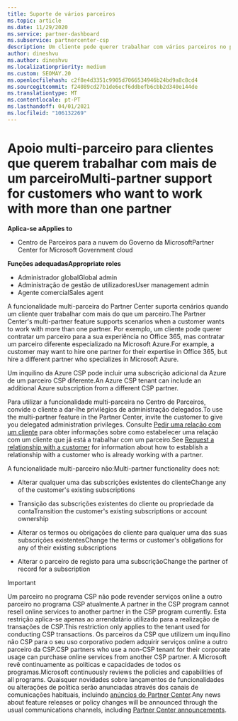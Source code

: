 ```yaml
---
title: Suporte de vários parceiros
ms.topic: article
ms.date: 11/29/2020
ms.service: partner-dashboard
ms.subservice: partnercenter-csp
description: Um cliente pode querer trabalhar com vários parceiros no programa Cloud Solution Provider especializado em diferentes serviços.
author: dineshvu
ms.author: dineshvu
ms.localizationpriority: medium
ms.custom: SEOMAY.20
ms.openlocfilehash: c2f8e4d3351c9905d7066534946b24bd9a8c8cd4
ms.sourcegitcommit: f24089cd27b1de6ecf6ddbefb6cbb2d340e144de
ms.translationtype: MT
ms.contentlocale: pt-PT
ms.lasthandoff: 04/01/2021
ms.locfileid: "106132269"
---
```

# <a name="multi-partner-support-for-customers-who-want-to-work-with-more-than-one-partner"></a><span data-ttu-id="7b759-103">Apoio multi-parceiro para clientes que querem trabalhar com mais de um parceiro</span><span class="sxs-lookup"><span data-stu-id="7b759-103">Multi-partner support for customers who want to work with more than one partner</span></span>

<span data-ttu-id="7b759-104">**Aplica-se a**</span><span class="sxs-lookup"><span data-stu-id="7b759-104">**Applies to**</span></span>

- <span data-ttu-id="7b759-105">Centro de Parceiros para a nuvem do Governo da Microsoft</span><span class="sxs-lookup"><span data-stu-id="7b759-105">Partner Center for Microsoft Government cloud</span></span>

<span data-ttu-id="7b759-106">**Funções adequadas**</span><span class="sxs-lookup"><span data-stu-id="7b759-106">**Appropriate roles**</span></span>

- <span data-ttu-id="7b759-107">Administrador global</span><span class="sxs-lookup"><span data-stu-id="7b759-107">Global admin</span></span>
- <span data-ttu-id="7b759-108">Administração de gestão de utilizadores</span><span class="sxs-lookup"><span data-stu-id="7b759-108">User management admin</span></span>
- <span data-ttu-id="7b759-109">Agente comercial</span><span class="sxs-lookup"><span data-stu-id="7b759-109">Sales agent</span></span>

<span data-ttu-id="7b759-110">A funcionalidade multi-parceira do Partner Center suporta cenários quando um cliente quer trabalhar com mais do que um parceiro.</span><span class="sxs-lookup"><span data-stu-id="7b759-110">The Partner Center's multi-partner feature supports scenarios when a customer wants to work with more than one partner.</span></span> <span data-ttu-id="7b759-111">Por exemplo, um cliente pode querer contratar um parceiro para a sua experiência no Office 365, mas contratar um parceiro diferente especializado na Microsoft Azure.</span><span class="sxs-lookup"><span data-stu-id="7b759-111">For example, a customer may want to hire one partner for their expertise in Office 365, but hire a different partner who specializes in Microsoft Azure.</span></span>

<span data-ttu-id="7b759-112">Um inquilino da Azure CSP pode incluir uma subscrição adicional da Azure de um parceiro CSP diferente.</span><span class="sxs-lookup"><span data-stu-id="7b759-112">An Azure CSP tenant can include an additional Azure subscription from a different CSP partner.</span></span>

<span data-ttu-id="7b759-113">Para utilizar a funcionalidade multi-parceira no Centro de Parceiros, convide o cliente a dar-lhe privilégios de administração delegados.</span><span class="sxs-lookup"><span data-stu-id="7b759-113">To use the multi-partner feature in the Partner Center, invite the customer to give you delegated administration privileges.</span></span> <span data-ttu-id="7b759-114">Consulte [Pedir uma relação com um cliente](request-a-relationship-with-a-customer.md) para obter informações sobre como estabelecer uma relação com um cliente que já está a trabalhar com um parceiro.</span><span class="sxs-lookup"><span data-stu-id="7b759-114">See [Request a relationship with a customer](request-a-relationship-with-a-customer.md) for information about how to establish a relationship with a customer who is already working with a partner.</span></span>

<span data-ttu-id="7b759-115">A funcionalidade multi-parceiro não:</span><span class="sxs-lookup"><span data-stu-id="7b759-115">Multi-partner functionality does not:</span></span>

- <span data-ttu-id="7b759-116">Alterar qualquer uma das subscrições existentes do cliente</span><span class="sxs-lookup"><span data-stu-id="7b759-116">Change any of the customer's existing subscriptions</span></span>

- <span data-ttu-id="7b759-117">Transição das subscrições existentes do cliente ou propriedade da conta</span><span class="sxs-lookup"><span data-stu-id="7b759-117">Transition the customer's existing subscriptions or account ownership</span></span>

- <span data-ttu-id="7b759-118">Alterar os termos ou obrigações do cliente para qualquer uma das suas subscrições existentes</span><span class="sxs-lookup"><span data-stu-id="7b759-118">Change the terms or customer's obligations for any of their existing subscriptions</span></span>

- <span data-ttu-id="7b759-119">Alterar o parceiro de registo para uma subscrição</span><span class="sxs-lookup"><span data-stu-id="7b759-119">Change the partner of record for a subscription</span></span>

> [!IMPORTANT]  
> <span data-ttu-id="7b759-120">Um parceiro no programa CSP não pode revender serviços online a outro parceiro no programa CSP atualmente.</span><span class="sxs-lookup"><span data-stu-id="7b759-120">A partner in the CSP program cannot resell online services to another partner in the CSP program currently.</span></span> <span data-ttu-id="7b759-121">Esta restrição aplica-se apenas ao arrendatário utilizado para a realização de transações de CSP.</span><span class="sxs-lookup"><span data-stu-id="7b759-121">This restriction only applies to the tenant used for conducting CSP transactions.</span></span> <span data-ttu-id="7b759-122">Os parceiros da CSP que utilizem um inquilino não CSP para o seu uso corporativo podem adquirir serviços online a outro parceiro da CSP.</span><span class="sxs-lookup"><span data-stu-id="7b759-122">CSP partners who use a non-CSP tenant for their corporate usage can purchase online services from another CSP partner.</span></span> <span data-ttu-id="7b759-123">A Microsoft revê continuamente as políticas e capacidades de todos os programas.</span><span class="sxs-lookup"><span data-stu-id="7b759-123">Microsoft continuously reviews the policies and capabilities of all programs.</span></span> <span data-ttu-id="7b759-124">Quaisquer novidades sobre lançamentos de funcionalidades ou alterações de política serão anunciadas através dos canais de comunicações habituais, incluindo [anúncios do Partner Center](announcements/index.md).</span><span class="sxs-lookup"><span data-stu-id="7b759-124">Any news about feature releases or policy changes will be announced through the usual communications channels, including [Partner Center announcements](announcements/index.md).</span></span>
